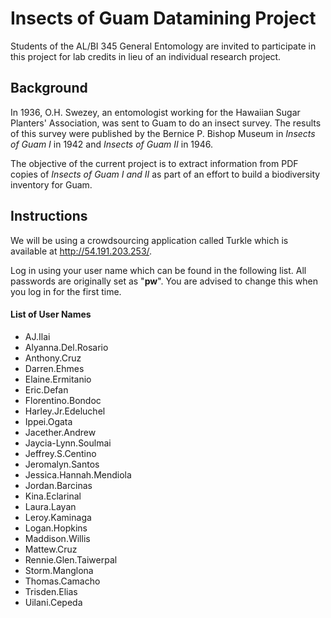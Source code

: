 # Insects of Guam Datamining Project

Students of the AL/BI 345 General Entomology are invited to participate in this project for lab credits in lieu of an individual research project.

## Background

In 1936, O.H. Swezey, an entomologist working for the Hawaiian Sugar Planters' Association, was sent to Guam to do an insect survey. The results of this survey were published by the Bernice P. Bishop Museum in *Insects of Guam I* in 1942 and *Insects of Guam II* in 1946. 

The objective of the current project is to extract information from PDF copies of *Insects of Guam I and II* as part of an effort to build a biodiversity inventory for Guam.

## Instructions

We will be using a crowdsourcing application called Turkle which is available at http://54.191.203.253/. 

Log in using your user name which can be found in the following list. All passwords are originally set as "**pw**". You are advised to change this when you log in for the first time.

#### List of User Names

- AJ.Ilai
- Alyanna.Del.Rosario
- Anthony.Cruz
-  Darren.Ehmes
-  Elaine.Ermitanio
-  Eric.Defan
-  Florentino.Bondoc
-  Harley.Jr.Edeluchel
-  Ippei.Ogata
-  Jacether.Andrew
-  Jaycia-Lynn.Soulmai
-  Jeffrey.S.Centino
-  Jeromalyn.Santos
-  Jessica.Hannah.Mendiola
-  Jordan.Barcinas
-  Kina.Eclarinal
-  Laura.Layan
-  Leroy.Kaminaga
-  Logan.Hopkins
-  Maddison.Willis
-  Mattew.Cruz
-  Rennie.Glen.Taiwerpal
-  Storm.Manglona
-  Thomas.Camacho
-  Trisden.Elias
-  Uilani.Cepeda


